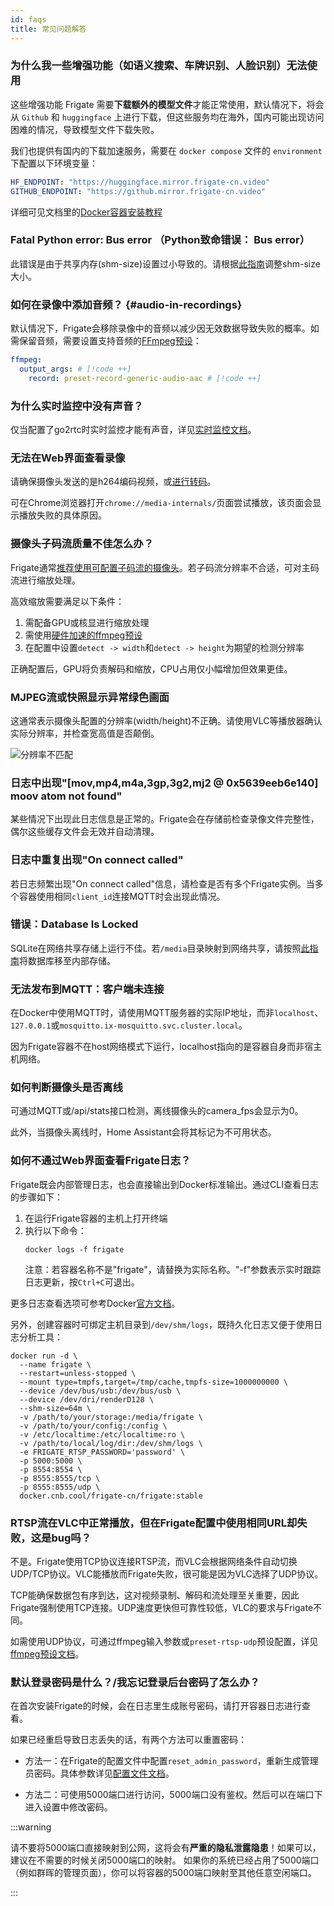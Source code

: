 ```yaml
---
id: faqs
title: 常见问题解答
---
```


### 为什么我一些增强功能（如语义搜索、车牌识别、人脸识别）无法使用

这些增强功能 Frigate 需要**下载额外的模型文件**才能正常使用，默认情况下，将会从 `Github` 和 `huggingface` 上进行下载，但这些服务均在海外，国内可能出现访问困难的情况，导致模型文件下载失败。

我们也提供有国内的下载加速服务，需要在 `docker compose` 文件的 `environment` 下配置以下环境变量：

```yaml
HF_ENDPOINT: "https://huggingface.mirror.frigate-cn.video"
GITHUB_ENDPOINT: "https://github.mirror.frigate-cn.video"
```

详细可见文档里的[Docker容器安装教程](../frigate/installation.md#docker)

### Fatal Python error: Bus error （Python致命错误： Bus error）

此错误是由于共享内存(shm-size)设置过小导致的。请根据[此指南](../frigate/installation.md#calculating-required-shm-size)调整shm-size大小。

### 如何在录像中添加音频？ {#audio-in-recordings}

默认情况下，Frigate会移除录像中的音频以减少因无效数据导致失败的概率。如需保留音频，需要设置支持音频的[FFmpeg预设](/configuration/ffmpeg_presets)：

```yaml
ffmpeg:
  output_args: # [!code ++]
    record: preset-record-generic-audio-aac # [!code ++]
```

### 为什么实时监控中没有声音？

仅当配置了go2rtc时实时监控才能有声音，详见[实时监控文档](../configuration/live.md)。

### 无法在Web界面查看录像

请确保摄像头发送的是h264编码视频，或[进行转码](/configuration/restream.md)。

可在Chrome浏览器打开`chrome://media-internals/`页面尝试播放，该页面会显示播放失败的具体原因。

### 摄像头子码流质量不佳怎么办？

Frigate通常[推荐使用可配置子码流的摄像头](/frigate/hardware.md)。若子码流分辨率不合适，可对主码流进行缩放处理。

高效缩放需要满足以下条件：
1. 需配备GPU或核显进行缩放处理
2. 需使用[硬件加速的ffmpeg预设](/configuration/hardware_acceleration_video.md)
3. 在配置中设置`detect -> width`和`detect -> height`为期望的检测分辨率

正确配置后，GPU将负责解码和缩放，CPU占用仅小幅增加但效果更佳。

### MJPEG流或快照显示异常绿色画面

这通常表示摄像头配置的分辨率(width/height)不正确。请使用VLC等播放器确认实际分辨率，并检查宽高值是否颠倒。

![分辨率不匹配](/img/mismatched-resolution-min.jpg)

### 日志中出现"[mov,mp4,m4a,3gp,3g2,mj2 @ 0x5639eeb6e140] moov atom not found"

某些情况下出现此日志信息是正常的。Frigate会在存储前检查录像文件完整性，偶尔这些缓存文件会无效并自动清理。

### 日志中重复出现"On connect called"

若日志频繁出现"On connect called"信息，请检查是否有多个Frigate实例。当多个容器使用相同`client_id`连接MQTT时会出现此情况。

### 错误：Database Is Locked

SQLite在网络共享存储上运行不佳。若`/media`目录映射到网络共享，请按照[此指南](../configuration/advanced.md#database)将数据库移至内部存储。

### 无法发布到MQTT：客户端未连接

在Docker中使用MQTT时，请使用MQTT服务器的实际IP地址，而非`localhost`、`127.0.0.1`或`mosquitto.ix-mosquitto.svc.cluster.local`。

因为Frigate容器不在host网络模式下运行，localhost指向的是容器自身而非宿主机网络。

### 如何判断摄像头是否离线

可通过MQTT或/api/stats接口检测，离线摄像头的camera_fps会显示为0。

此外，当摄像头离线时，Home Assistant会将其标记为不可用状态。

### 如何不通过Web界面查看Frigate日志？

Frigate既会内部管理日志，也会直接输出到Docker标准输出。通过CLI查看日志的步骤如下：

1. 在运行Frigate容器的主机上打开终端
2. 执行以下命令：
   ```
   docker logs -f frigate
   ```
   注意：若容器名称不是"frigate"，请替换为实际名称。"-f"参数表示实时跟踪日志更新，按`Ctrl+C`可退出。

更多日志查看选项可参考Docker[官方文档](https://docs.docker.com/engine/reference/commandline/logs/)。

另外，创建容器时可绑定主机目录到`/dev/shm/logs`，既持久化日志又便于使用日志分析工具：

```
docker run -d \
  --name frigate \
  --restart=unless-stopped \
  --mount type=tmpfs,target=/tmp/cache,tmpfs-size=1000000000 \
  --device /dev/bus/usb:/dev/bus/usb \
  --device /dev/dri/renderD128 \
  --shm-size=64m \
  -v /path/to/your/storage:/media/frigate \
  -v /path/to/your/config:/config \
  -v /etc/localtime:/etc/localtime:ro \
  -v /path/to/local/log/dir:/dev/shm/logs \
  -e FRIGATE_RTSP_PASSWORD='password' \
  -p 5000:5000 \
  -p 8554:8554 \
  -p 8555:8555/tcp \
  -p 8555:8555/udp \
  docker.cnb.cool/frigate-cn/frigate:stable
```

### RTSP流在VLC中正常播放，但在Frigate配置中使用相同URL却失败，这是bug吗？

不是。Frigate使用TCP协议连接RTSP流，而VLC会根据网络条件自动切换UDP/TCP协议。VLC能播放而Frigate失败，很可能是因为VLC选择了UDP协议。

TCP能确保数据包有序到达，这对视频录制、解码和流处理至关重要，因此Frigate强制使用TCP连接。UDP速度更快但可靠性较低，VLC的要求与Frigate不同。

如需使用UDP协议，可通过ffmpeg输入参数或`preset-rtsp-udp`预设配置，详见[ffmpeg预设文档](/configuration/ffmpeg_presets)。


### 默认登录密码是什么？/我忘记登录后台密码了怎么办？
在首次安装Frigate的时候，会在日志里生成账号密码，请打开容器日志进行查看。

如果已经重启导致日志丢失的话，有两个方法可以重置密码：

- 方法一：在Frigate的配置文件中配置`reset_admin_password`，重新生成管理员密码。具体参数详见[配置文件文档](../configuration/authentication.md#resetting-admin-password)。

- 方法二：可使用5000端口进行访问，5000端口没有鉴权。然后可以在端口下进入设置中修改密码。

:::warning

请不要将5000端口直接映射到公网，这将会有**严重的隐私泄露隐患**！如果可以，建议在不需要的时候关闭5000端口的映射。
如果你的系统已经占用了5000端口（例如群晖的管理页面），你可以将容器的5000端口映射至其他任意空闲端口。

:::
